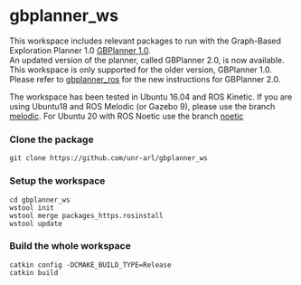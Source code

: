 # gbplanner_ws
This workspace includes relevant packages to run with the Graph-Based Exploration Planner 1.0 [GBPlanner 1.0](https://github.com/ntnu-arl/gbplanner_ros/tree/master).  
An updated version of the planner, called GBPlanner 2.0, is now available. This workspace is only supported for the older version, GBPlanner 1.0. Please refer to [gbplanner_ros](https://github.com/ntnu-arl/gbplanner_ros) for the new instructions for GBPlanner 2.0.

The workspace has been tested in Ubuntu 16.04 and ROS Kinetic. If you are using Ubuntu18 and ROS Melodic (or Gazebo 9), please use the branch [melodic](https://github.com/unr-arl/gbplanner_ws/tree/melodic). For Ubuntu 20 with ROS Noetic use the branch [noetic](https://github.com/unr-arl/gbplanner_ws/tree/noetic)


### Clone the package
```
git clone https://github.com/unr-arl/gbplanner_ws
```

### Setup the workspace
```
cd gbplanner_ws
wstool init
wstool merge packages_https.rosinstall
wstool update
```

### Build the whole workspace
```
catkin config -DCMAKE_BUILD_TYPE=Release
catkin build
````
